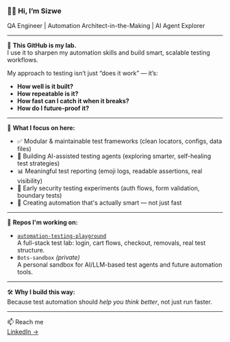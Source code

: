 ### 👋🏾 Hi, I’m Sizwe  
QA Engineer | Automation Architect-in-the-Making | AI Agent Explorer  

---

🧪 **This GitHub is my lab.**  
I use it to sharpen my automation skills and build smart, scalable testing workflows.

My approach to testing isn’t just “does it work” — it’s:
- **How well is it built?**
- **How repeatable is it?**
- **How fast can I catch it when it breaks?**
- **How do I future-proof it?**

---

🚀 **What I focus on here:**
- ✅ Modular & maintainable test frameworks (clean locators, configs, data files)
- 🤖 Building AI-assisted testing agents (exploring smarter, self-healing test strategies)
- 📊 Meaningful test reporting (emoji logs, readable assertions, real visibility)
- 🔐 Early security testing experiments (auth flows, form validation, boundary tests)
- 🧠 Creating automation that's actually smart — not just fast

---

🧩 **Repos I'm working on:**
- [`automation-testing-playground`](https://github.com/Don-pxpx/automation-testing-playground)  
  A full-stack test lab: login, cart flows, checkout, removals, real test structure.
- `Bots-sandbox` *(private)*  
  A personal sandbox for AI/LLM-based test agents and future automation tools.

---

🛠️ **Why I build this way:**  
Because test automation should *help you think better*, not just run faster.

---

📫 Reach me  
[LinkedIn →](https://linkedin.com/in/sizwe-lethuli-59274919)
